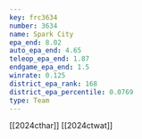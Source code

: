 ```yaml
---
key: frc3634
number: 3634
name: Spark City
epa_end: 8.02
auto_epa_end: 4.65
teleop_epa_end: 1.87
endgame_epa_end: 1.5
winrate: 0.125
district_epa_rank: 168
district_epa_percentile: 0.0769
type: Team
---
```

[[2024cthar]]
[[2024ctwat]]
